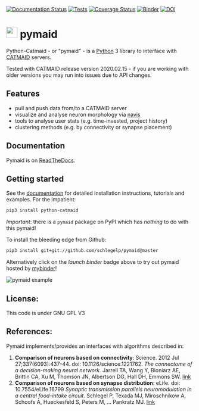 [![Documentation Status](https://readthedocs.org/projects/pymaid/badge/?version=latest)](http://pymaid.readthedocs.io/en/latest/?badge=latest) [![Tests](https://github.com/schlegelp/pymaid/actions/workflows/run-tests.yml/badge.svg)](https://github.com/schlegelp/pymaid/actions/workflows/run-tests.yml) [![Coverage Status](https://coveralls.io/repos/github/schlegelp/pyMaid/badge.svg?branch=master)](https://coveralls.io/github/schlegelp/pyMaid?branch=master) [![Binder](https://mybinder.org/badge.svg)](https://mybinder.org/v2/gh/schlegelp/pyMaid/master?urlpath=tree) [![DOI](https://zenodo.org/badge/78551448.svg)](https://zenodo.org/badge/latestdoi/78551448)

<img src="https://github.com/schlegelp/pyMaid/raw/master/docs/_static/favicon.png" height="30"> pymaid
======================================================================================================
Python-Catmaid - or "pymaid" - is a [Python](http://www.python.org) 3 library to
interface with [CATMAID](https://github.com/catmaid/CATMAID "CATMAID Repo")
servers.

Tested with CATMAID release version 2020.02.15 - if you are working with older
versions you may run into issues due to API changes.

## Features
* pull and push data from/to a CATMAID server
* visualize and analyse neuron morphology via [navis](https://navis.readthedocs.io)
* tools to analyse user stats (e.g. time-invested, project history)
* clustering methods (e.g. by connectivity or synapse placement)

## Documentation
Pymaid is on [ReadTheDocs](http://pymaid.readthedocs.io/ "pymaid ReadTheDocs").

## Getting started
See the [documentation](http://pymaid.readthedocs.io/ "PyMaid ReadTheDocs") for
detailed installation instructions, tutorials and examples. For the impatient:

```bash
pip3 install python-catmaid
```

*Important*: there is a `pymaid` package on PyPI which has _nothing_ to do with
this pymaid!

To install the bleeding edge from Github:

```bash
pip3 install git+git://github.com/schlegelp/pymaid@master
```

Alternatively click on the *launch binder* badge above to try out pymaid hosted by [mybinder](https://mybinder.org)!

![pymaid example](https://user-images.githubusercontent.com/7161148/41200671-4e4320ec-6ca1-11e8-90a2-2feda2d9372d.gif)

## License:
This code is under GNU GPL V3

## References:
Pymaid implements/provides an interfaces with algorithms described in:

1. **Comparison of neurons based on connectivity**: Science. 2012 Jul 27;337(6093):437-44. doi: 10.1126/science.1221762.
*The connectome of a decision-making neural network.*
Jarrell TA, Wang Y, Bloniarz AE, Brittin CA, Xu M, Thomson JN, Albertson DG, Hall DH, Emmons SW.
[link](http://science.sciencemag.org/content/337/6093/437.long)
2. **Comparison of neurons based on synapse distribution**: eLife. doi: 10.7554/eLife.16799
*Synaptic transmission parallels neuromodulation in a central food-intake circuit.*
Schlegel P, Texada MJ, Miroschnikow A, Schoofs A, Hueckesfeld S, Peters M, ... Pankratz MJ.
[link](https://elifesciences.org/content/5/e16799)
